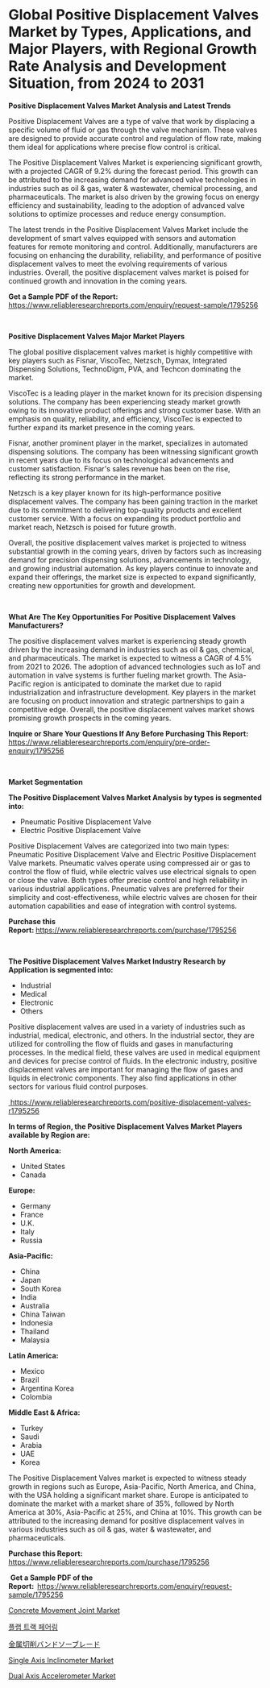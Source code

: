 <p><h1>Global Positive Displacement Valves Market by Types, Applications, and Major Players, with Regional Growth Rate Analysis and Development Situation, from 2024 to 2031</h1></p><p><strong>Positive Displacement Valves Market Analysis and Latest Trends</strong></p>
<p><p>Positive Displacement Valves are a type of valve that work by displacing a specific volume of fluid or gas through the valve mechanism. These valves are designed to provide accurate control and regulation of flow rate, making them ideal for applications where precise flow control is critical.</p><p>The Positive Displacement Valves Market is experiencing significant growth, with a projected CAGR of 9.2% during the forecast period. This growth can be attributed to the increasing demand for advanced valve technologies in industries such as oil & gas, water & wastewater, chemical processing, and pharmaceuticals. The market is also driven by the growing focus on energy efficiency and sustainability, leading to the adoption of advanced valve solutions to optimize processes and reduce energy consumption.</p><p>The latest trends in the Positive Displacement Valves Market include the development of smart valves equipped with sensors and automation features for remote monitoring and control. Additionally, manufacturers are focusing on enhancing the durability, reliability, and performance of positive displacement valves to meet the evolving requirements of various industries. Overall, the positive displacement valves market is poised for continued growth and innovation in the coming years.</p></p>
<p><strong>Get a Sample PDF of the Report:&nbsp;</strong> <a href="https://www.reliableresearchreports.com/enquiry/request-sample/1795256">https://www.reliableresearchreports.com/enquiry/request-sample/1795256</a></p>
<p>&nbsp;</p>
<p><strong>Positive Displacement Valves Major Market Players</strong></p>
<p><p>The global positive displacement valves market is highly competitive with key players such as Fisnar, ViscoTec, Netzsch, Dymax, Integrated Dispensing Solutions, TechnoDigm, PVA, and Techcon dominating the market. </p><p>ViscoTec is a leading player in the market known for its precision dispensing solutions. The company has been experiencing steady market growth owing to its innovative product offerings and strong customer base. With an emphasis on quality, reliability, and efficiency, ViscoTec is expected to further expand its market presence in the coming years.</p><p>Fisnar, another prominent player in the market, specializes in automated dispensing solutions. The company has been witnessing significant growth in recent years due to its focus on technological advancements and customer satisfaction. Fisnar's sales revenue has been on the rise, reflecting its strong performance in the market.</p><p>Netzsch is a key player known for its high-performance positive displacement valves. The company has been gaining traction in the market due to its commitment to delivering top-quality products and excellent customer service. With a focus on expanding its product portfolio and market reach, Netzsch is poised for future growth.</p><p>Overall, the positive displacement valves market is projected to witness substantial growth in the coming years, driven by factors such as increasing demand for precision dispensing solutions, advancements in technology, and growing industrial automation. As key players continue to innovate and expand their offerings, the market size is expected to expand significantly, creating new opportunities for growth and development.</p></p>
<p>&nbsp;</p>
<p><strong>What Are The Key Opportunities For Positive Displacement Valves Manufacturers?</strong></p>
<p><p>The positive displacement valves market is experiencing steady growth driven by the increasing demand in industries such as oil & gas, chemical, and pharmaceuticals. The market is expected to witness a CAGR of 4.5% from 2021 to 2026. The adoption of advanced technologies such as IoT and automation in valve systems is further fueling market growth. The Asia-Pacific region is anticipated to dominate the market due to rapid industrialization and infrastructure development. Key players in the market are focusing on product innovation and strategic partnerships to gain a competitive edge. Overall, the positive displacement valves market shows promising growth prospects in the coming years.</p></p>
<p><strong>Inquire or Share Your Questions If Any Before Purchasing This Report:</strong> <a href="https://www.reliableresearchreports.com/enquiry/pre-order-enquiry/1795256">https://www.reliableresearchreports.com/enquiry/pre-order-enquiry/1795256</a></p>
<p>&nbsp;</p>
<p><strong>Market Segmentation</strong></p>
<p><strong>The Positive Displacement Valves Market Analysis by types is segmented into:</strong></p>
<p><ul><li>Pneumatic Positive Displacement Valve</li><li>Electric Positive Displacement Valve</li></ul></p>
<p><p>Positive Displacement Valves are categorized into two main types: Pneumatic Positive Displacement Valve and Electric Positive Displacement Valve markets. Pneumatic valves operate using compressed air or gas to control the flow of fluid, while electric valves use electrical signals to open or close the valve. Both types offer precise control and high reliability in various industrial applications. Pneumatic valves are preferred for their simplicity and cost-effectiveness, while electric valves are chosen for their automation capabilities and ease of integration with control systems.</p></p>
<p><strong>Purchase this Report:&nbsp;</strong><a href="https://www.reliableresearchreports.com/purchase/1795256">https://www.reliableresearchreports.com/purchase/1795256</a></p>
<p>&nbsp;</p>
<p><strong>The Positive Displacement Valves Market Industry Research by Application is segmented into:</strong></p>
<p><ul><li>Industrial</li><li>Medical</li><li>Electronic</li><li>Others</li></ul></p>
<p><p>Positive displacement valves are used in a variety of industries such as industrial, medical, electronic, and others. In the industrial sector, they are utilized for controlling the flow of fluids and gases in manufacturing processes. In the medical field, these valves are used in medical equipment and devices for precise control of fluids. In the electronic industry, positive displacement valves are important for managing the flow of gases and liquids in electronic components. They also find applications in other sectors for various fluid control purposes.</p></p>
<p><a href="https://www.reliableresearchreports.com/positive-displacement-valves-r1795256">&nbsp;https://www.reliableresearchreports.com/positive-displacement-valves-r1795256</a></p>
<p><strong>In terms of Region, the Positive Displacement Valves Market Players available by Region are:</strong></p>
<p>
    <p> <strong> North America: </strong>
        <ul>
            <li>United States</li>
            <li>Canada</li>
        </ul>
        </p> 
    <p> <strong> Europe: </strong>
        <ul>
            <li>Germany</li>
            <li>France</li>
            <li>U.K.</li>
            <li>Italy</li>
            <li>Russia</li>
        </ul>
        </p> 
    <p> <strong> Asia-Pacific: </strong>
        <ul>
            <li>China</li>
            <li>Japan</li>
            <li>South Korea</li>
            <li>India</li>
            <li>Australia</li>
            <li>China Taiwan</li>
            <li>Indonesia</li>
            <li>Thailand</li>
            <li>Malaysia</li>
        </ul>
        </p> 
    <p> <strong> Latin America: </strong>
        <ul>
            <li>Mexico</li>
            <li>Brazil</li>
            <li>Argentina Korea</li>
            <li>Colombia</li>
        </ul>
        </p> 
    <p> <strong> Middle East & Africa: </strong>
        <ul>
            <li>Turkey</li>
            <li>Saudi</li>
            <li>Arabia</li>
            <li>UAE</li>
            <li>Korea</li>
        </ul>
    </p>
    </p>
<p><p>The Positive Displacement Valves market is expected to witness steady growth in regions such as Europe, Asia-Pacific, North America, and China, with the USA holding a significant market share. Europe is anticipated to dominate the market with a market share of 35%, followed by North America at 30%, Asia-Pacific at 25%, and China at 10%. This growth can be attributed to the increasing demand for positive displacement valves in various industries such as oil & gas, water & wastewater, and pharmaceuticals.</p></p>
<p><strong>Purchase this Report: </strong><a href="https://www.reliableresearchreports.com/purchase/1795256">https://www.reliableresearchreports.com/purchase/1795256</a></p>
<p>&nbsp;<strong>Get a Sample PDF of the Report:&nbsp;&nbsp;</strong><a href="https://www.reliableresearchreports.com/enquiry/request-sample/1795256">https://www.reliableresearchreports.com/enquiry/request-sample/1795256</a></p>
<p><strong></strong></p>
<p><p><a href="https://issuu.com/reportprime-2/docs/concrete-movement-joint-market-size-2030.pptx">Concrete Movement Joint Market</a></p><p><a href="https://github.com/nuekbpymrrz5/Market-Research-Report-List-1/blob/main/871252729370.md">플랩 트랙 페어링</a></p><p><a href="https://github.com/jkjreqjscoxx7/Market-Research-Report-List-1/blob/main/460580932136.md">金属切削バンドソーブレード</a></p><p><a href="https://github.com/jerrycopelandthomaswsqd8q/Market-Research-Report-List-2/blob/main/single-axis-inclinometer-market.md">Single Axis Inclinometer Market</a></p><p><a href="https://github.com/yoshih12/Market-Research-Report-List-3/blob/main/dual-axis-accelerometer-market.md">Dual Axis Accelerometer Market</a></p></p>